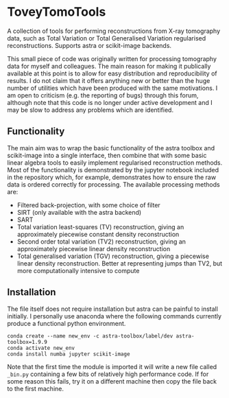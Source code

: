 # ToveyTomoTools
A collection of tools for performing reconstructions from X-ray tomography data, such as Total Variation or Total Generalised Variation regularised reconstructions. Supports astra or scikit-image backends.

This small piece of code was originally written for processing tomography data for myself and colleagues. The main reason for making it publically available at this point is to allow for easy distribution and reproducibility of results. I do not claim that it offers anything new or better than the huge number of utilities which have been produced with the same motivations. I am open to criticism (e.g. the reporting of bugs) through this forum, although note that this code is no longer under active development and I may be slow to address any problems which are identified.

## Functionality
The main aim was to wrap the basic functionality of the astra toolbox and scikit-image into a single interface, then combine that with some basic linear algebra tools to easily implement regularised reconstruction methods. Most of the functionality is demonstrated by the jupyter notebook included in the repository which, for example, demonstrates how to ensure the raw data is ordered correctly for processing. The available processing methods are:
- Filtered back-projection, with some choice of filter
- SIRT (only available with the astra backend)
- SART
- Total variation least-squares (TV) reconstruction, giving an approximately piecewise constant density reconstruction
- Second order total variation (TV2) reconstruction, giving an approximately piecewise linear density reconstruction
- Total generalised variation (TGV) reconstruction, giving a piecewise linear density reconstruction. Better at representing jumps than TV2, but more computationally intensive to compute

## Installation
The file itself does not require installation but astra can be painful to install initially. I personally use anaconda where the following commands currently produce a functional python environment.
```
conda create --name new_env -c astra-toolbox/label/dev astra-toolbox=1.9.9
conda activate new_env
conda install numba jupyter scikit-image
```
Note that the first time the module is imported it will write a new file called `_bin.py` containing a few bits of relatively high performance code. If for some reason this fails, try it on a different machine then copy the file back to the first machine.

